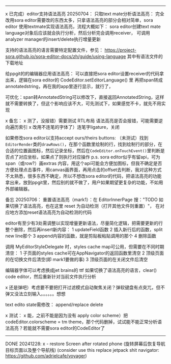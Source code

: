 
---
x 已完成）editor支持语法高亮 20250704：
只取text mate分析语法高亮：
完全改用sora editor需要改的东西太多，只拿语法高亮的部分会相对简单，sora editor 使用textmate实现语法高亮，流程大概如下：
sora editor创建text mate language对象后应该就会执行分析，然后分析完会调用receiver，
可调用analyzer manager的insert/delete执行增量更新



支持的语法高亮的语言需要特定配置文件，参见：
https://project-sora.github.io/sora-editor-docs/zh/guide/using-language
其中有语法文件的下载地址




给ppgit的的编辑器应用语法高亮：
可以直接把sora editor设置receiver的代码拿出来，逻辑在sora editor的 CodeEditor.setEditorLanguage() 里
再把span转成annotatedstring，再在我的app里逐行显示，就行了，

可优化：span转AnnotatedString可以修改下，直接返回AnnotatedString，这样就不需要转换了，但这个影响应该不大，可先测试下，如果感觉不卡，就先不用实现

x 备忘：
x 测了，没报错）需要测试 RTL布局 语法高亮是否会报错，可能需要逆向遍历索引
x 改用不连笔的字体了）连笔字ligature，关闭




如果修改sora editor以支持accept ours/theirs buttons:
（未测试）找到`EditorRender`类的`drawRows()`，在那个函数里绘制的行，找到绘制行的部分，在合适的位置画图标，然后记录坐标，然后在`CodeEditor.onTouchEvent()`里判断是否点了对应坐标，如果点了则执行对应操作
p.s. sora editor似乎有留api，可为span（或row?）画extras 内容，用这个api可能会方便加图标，但我不确定是否方便处理点击事件，用canvas画界面，再用点击的offset去判断，我对这种方式不太熟悉，很多东西不确定，所以不想改sora editor的代码，把语法高亮的功能拿出来，放到ppgit里，然后别的就不做了，用户如果期望更复杂的功能，不如用外部编辑器。



备忘 20250706：
重置语法高亮（mark1）：在 EditorInnerPage 搜："TODO 如果切换了语法高亮，也在这里 reset 为自动检测（打开其他文件则重置）"， 在对应地方添加reset语法高亮为自动检测的代码

editor有至少有3处需调整以实现增量更新语法，尽量简化逻辑，把需要更新的行整个删除，然后再insert新内容：
1 updateField函数
2 插入新行后的函数，split new line那个
3 append内容的函数，就是剪贴板粘贴调用的那个
4 删除函数

调用 MyEditorStyleDelegate 时，styles cache map可公用，但需要在不同时期清空：
1 子页面的styles cache可在AppNavigator的返回函数里清空
2 顶级页面的在切换文件后清空(即 mark1要做的事)
3 顶级页面的在关闭文件后清空

编辑器字体可以考虑换成jet brains的 ttf
如果切换了语法高亮的语言，clear() code editor，然后重新针对当前文件执行分析

x 还是弹吧）考虑要不要把打开过滤模式自动聚焦关闭？弹软键盘有点突兀，但不弹又没法立刻输入。。。。。。想想



text edito state需修改：
append/replace
delete

x 测试：
x 能，之前不能是因为没有 apply color scheme）把 codeEditor.colorscheme = tm theme，那个代码删掉，试试能不能正常分析语法高亮？若能就不需要sora editor的CodeEditor了

---
DONE 20241228:
x - restore Screen after rotated phone (旋转屏幕后恢复导航目标页面以及整个导航栈) (consider use this replace jetpack shit navigator: https://github.com/adrielcafe/voyager)
